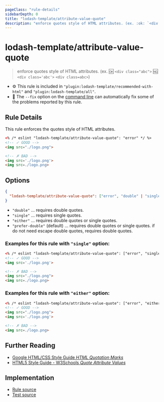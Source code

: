 ```yaml
---
pageClass: "rule-details"
sidebarDepth: 0
title: "lodash-template/attribute-value-quote"
description: "enforce quotes style of HTML attributes. (ex. :ok: `<div class=\"abc\">` :ng: `<div class='abc'>` `<div class=abc>`)"
---
```

# lodash-template/attribute-value-quote
> enforce quotes style of HTML attributes. (ex. :ok: `<div class="abc">` :ng: `<div class='abc'>` `<div class=abc>`)

- :gear: This rule is included in `"plugin:lodash-template/recommended-with-html"` and `"plugin:lodash-template/all"`.
- :wrench: The `--fix` option on the [command line](https://eslint.org/docs/user-guide/command-line-interface#fixing-problems) can automatically fix some of the problems reported by this rule.

## Rule Details

This rule enforces the quotes style of HTML attributes.

```html
<% /* eslint "lodash-template/attribute-value-quote": "error" */ %>
<!-- ✓ GOOD -->
<img src="./logo.png">

<!-- ✗ BAD -->
<img src='./logo.png'>
<img src=./logo.png>
```

## Options

```json
{
  "lodash-template/attribute-value-quote": ["error", "double" | "single" | "either" | "prefer-double"]
}
```

- `"double"` ... requires double quotes.
- `"single"` ... requires single quotes.
- `"either"` ... requires double quotes or single quotes.
- `"prefer-double"` (default) ... requires double quotes or single quotes. if do not need escape double quotes, requires double quotes.

### Examples for this rule with `"single"` option:

```html
<% /* eslint "lodash-template/attribute-value-quote": ["error", "single"] */ %>
<!-- ✓ GOOD -->
<img src='./logo.png'>

<!-- ✗ BAD -->
<img src="./logo.png">
<img src=./logo.png>
```

### Examples for this rule with `"either"` option:

```html
<% /* eslint "lodash-template/attribute-value-quote": ["error", "either"] */ %>
<!-- ✓ GOOD -->
<img src="./logo.png">
<img src='./logo.png'>

<!-- ✗ BAD -->
<img src=./logo.png>
```

## Further Reading

- [Google HTML/CSS Style Guide *HTML Quotation Marks*](https://google.github.io/styleguide/htmlcssguide.html#HTML_Quotation_Marks)
- [HTML5 Style Guide - W3Schools *Quote Attribute Values*](https://www.w3schools.com/html/html5_syntax.asp)

## Implementation

- [Rule source](https://github.com/ota-meshi/eslint-plugin-lodash-template/blob/master/lib/rules/attribute-value-quote.js)
- [Test source](https://github.com/ota-meshi/eslint-plugin-lodash-template/blob/master/tests/lib/rules/attribute-value-quote.js)
